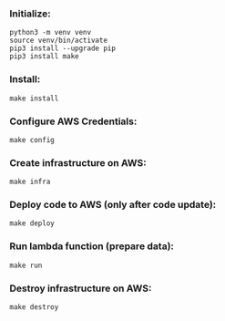 ### Initialize:
```
python3 -m venv venv
source venv/bin/activate
pip3 install --upgrade pip
pip3 install make
```

### Install:
```
make install
```

### Configure AWS Credentials:
```
make config
```

### Create infrastructure on AWS:
```
make infra
```

### Deploy code to AWS (only after code update):
```
make deploy
```

### Run lambda function (prepare data):
```
make run
```

### Destroy infrastructure on AWS:
```
make destroy
```
